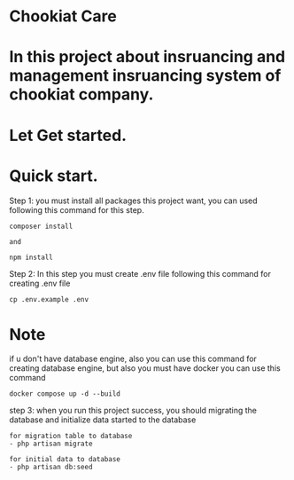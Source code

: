 # Chookiat Care

# In this project about insruancing and management insruancing system of chookiat company.

# Let Get started.

# Quick start.

Step 1: you must install all packages this project want, you can used following this command for this step.
```
composer install

and

npm install
```

Step 2: In this step you must create .env file following this command for creating .env file
```
cp .env.example .env
```

# Note
if u don't have database engine, also you can use this command for creating database engine, but also you must have docker you can use this command
```
docker compose up -d --build
```

step 3: when you run this project success, you should migrating the database and initialize data started to the database
```
for migration table to database
- php artisan migrate

for initial data to database
- php artisan db:seed
```
